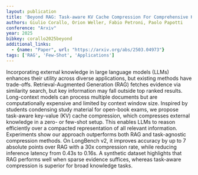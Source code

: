 ```yaml
---
layout: publication
title: 'Beyond RAG: Task-aware KV Cache Compression For Comprehensive Knowledge Reasoning'
authors: Giulio Corallo, Orion Weller, Fabio Petroni, Paolo Papotti
conference: "Arxiv"
year: 2025
bibkey: corallo2025beyond
additional_links:
  - {name: "Paper", url: "https://arxiv.org/abs/2503.04973"}
tags: ['RAG', 'Few-Shot', 'Applications']
---
```

Incorporating external knowledge in large language models (LLMs) enhances
their utility across diverse applications, but existing methods have
trade-offs. Retrieval-Augmented Generation (RAG) fetches evidence via
similarity search, but key information may fall outside top ranked results.
Long-context models can process multiple documents but are computationally
expensive and limited by context window size. Inspired by students condensing
study material for open-book exams, we propose task-aware key-value (KV) cache
compression, which compresses external knowledge in a zero- or few-shot setup.
This enables LLMs to reason efficiently over a compacted representation of all
relevant information. Experiments show our approach outperforms both RAG and
task-agnostic compression methods. On LongBench v2, it improves accuracy by up
to 7 absolute points over RAG with a 30x compression rate, while reducing
inference latency from 0.43s to 0.16s. A synthetic dataset highlights that RAG
performs well when sparse evidence suffices, whereas task-aware compression is
superior for broad knowledge tasks.
